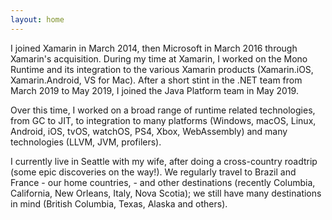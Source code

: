 ```yaml
---
layout: home
---
```


I joined Xamarin in March 2014, then Microsoft in March 2016 through Xamarin's acquisition. During my time at Xamarin, I worked on the Mono Runtime and its integration to the various Xamarin products (Xamarin.iOS, Xamarin.Android, VS for Mac). After a short stint in the .NET team from March 2019 to May 2019, I joined the Java Platform team in May 2019.

Over this time, I worked on a broad range of runtime related technologies, from GC to JIT, to integration to many platforms (Windows, macOS, Linux, Android, iOS, tvOS, watchOS, PS4, Xbox, WebAssembly) and many technologies (LLVM, JVM, profilers).

I currently live in Seattle with my wife, after doing a cross-country roadtrip (some epic discoveries on the way!). We regularly travel to Brazil and France - our home countries, - and other destinations (recently Columbia, California, New Orleans, Italy, Nova Scotia); we still have many destinations in mind (British Columbia, Texas, Alaska and others).
